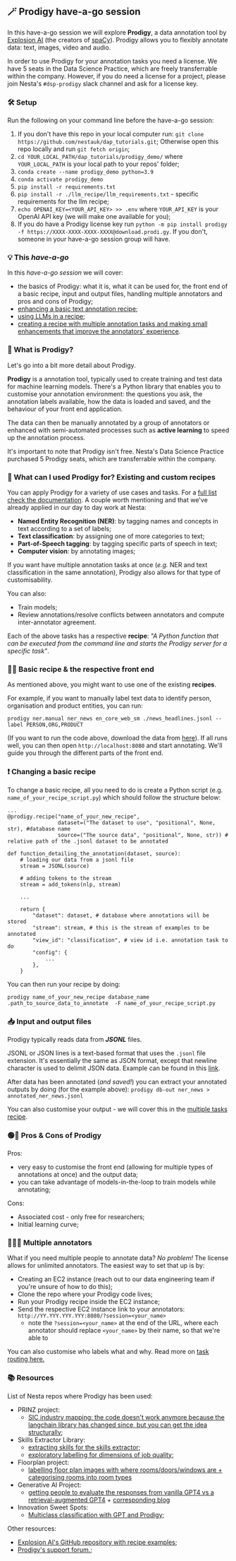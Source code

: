 ## 🪄 Prodigy have-a-go session

In this have-a-go session we will explore **Prodigy**, a data annotation tool by [Explosion AI](https://explosion.ai/) (the creators of [spaCy](https://spacy.io/)). Prodigy allows you to flexibly annotate data: text, images, video and audio.

In order to use Prodigy for your annotation tasks you need a license. We have 5 seats in the Data Science Practice, which are freely transferrable within the company. However, if you do need a license for a project, please join Nesta's `#dsp-prodigy` slack channel and ask for a license key.

### 🛠️ Setup

Run the following on your command line before the have-a-go session:
1. If you don't have this repo in your local computer run: `git clone https://github.com/nestauk/dap_tutorials.git`; Otherwise open this repo locally and run `git fetch origin`;
2. `cd YOUR_LOCAL_PATH/dap_tutorials/prodigy_demo/` where `YOUR_LOCAL_PATH` is your local path to your repos' folder;
2. `conda create --name prodigy_demo python=3.9`
3. `conda activate prodigy_demo`
4. `pip install -r requirements.txt`
5. `pip install -r ./llm_recipe/llm_requirements.txt` - specific requirements for the llm recipe;
6. `echo OPENAI_KEY=<YOUR_API_KEY> >> .env` where `YOUR_API_KEY` is your OpenAI API key (we will make one available for you);
6. If you do have a Prodigy license key run `python -m pip install prodigy -f https://XXXX-XXXX-XXXX-XXXX@download.prodi.gy`. If you don't, someone in your have-a-go session group will have.

### 💡 This *have-a-go*

In this *have-a-go session* we will cover:
- the basics of Prodigy: what it is, what it can be used for, the front end of a basic recipe, input and output files, handling multiple annotators and pros and cons of Prodigy;
- [enhancing a basic text annotation recipe](basic_recipe/);
- [using LLMs in a recipe](llm_recipe/);
- [creating a recipe with multiple annotation tasks and making small enhancements that improve the annotators' experience](multiple_tasks_recipe/).

### 👶 What is Prodigy?

Let's go into a bit more detail about Prodigy. 

**Prodigy** is a annotation tool, typically used to create training and test data for machine learning models. There's a Python library that enables you to customise your annotation environment: the questions you ask, the annotation labels available, how the data is loaded and saved, and the behaviour of your front end application.

The data can then be manually annotated by a group of annotators or enhanced with semi-automated processes such as **active learning** to speed up the annotation process.

It's important to note that Prodigy isn't free. Nesta's Data Science Practice purchased 5 Prodigy seats, which are transferrable within the company.

### 🤔 What can I used Prodigy for? Existing and custom recipes

You can apply Prodigy for a variety of use cases and tasks. For a [full list check the documentation](https://prodi.gy/docs/recipes). A couple worth mentioning and that we've already applied in our day to day work at Nesta:

- **Named Entity Recognition (NER)**: by tagging names and concepts in text according to a set of labels;
- **Text classification**: by assigning one of more categories to text;
- **Part-of-Speech tagging**: by tagging specific parts of speech in text;
- **Computer vision**: by annotating images;

If you want have multiple annotation tasks at once (*e.g.* NER and text classification in the same annotation), Prodigy also allows for that type of customisability.

You can also:
- Train models;
- Review annotations/resolve conflicts between annotators and compute inter-annotator agreement.

Each of the above tasks has a respective **recipe**: *"A Python function that can be executed from the command line and starts the Prodigy server for a specific task"*.

### 🧑‍🍳 Basic recipe & the respective front end

As mentioned above, you might want to use one of the existing **recipes**.

For example, if you want to manually label text data to identify person, organisation and product entities, you can run:

`prodigy ner.manual ner_news en_core_web_sm ./news_headlines.jsonl --label PERSON,ORG,PRODUCT`

(If you want to run the code above, download the data from [here](https://raw.githubusercontent.com/explosion/prodigy-recipes/master/example-datasets/news_headlines.jsonl)).
If all runs well, you can then open `http://localhost:8080` and start annotating. We'll guide you through the different parts of the front end.


### ❗ Changing a basic recipe

To change a basic recipe, all you need to do is create a Python script (e.g. `name_of_your_recipe_script.py`) which should follow the structure below:

```
...
@prodigy.recipe("name_of_your_new_recipe",
                dataset=("The dataset to use", "positional", None, str), #database name
                source=("The source data", "positional", None, str)) # relative path of the .jsonl dataset to be annotated

def function_detailing_the_annotation(dataset, source):
    # loading our data from a jsonl file
    stream = JSONL(source)

    # adding tokens to the stream
    stream = add_tokens(nlp, stream)

    ...

    return {
        "dataset": dataset, # database where annotations will be stored
        "stream": stream, # this is the stream of examples to be annotated
        "view_id": "classification", # view id i.e. annotation task to do
        "config": {
            ...
        },
    }
```

You can then run your recipe by doing:
```
prodigy name_of_your_new_recipe database_name .path_to_source_data_to_annotate  -F name_of_your_recipe_script.py
```

### 📥 Input and output files

Prodigy typically reads data from ***JSONL*** files.

JSONL or JSON lines is a text-based format that uses the `.jsonl` file extension. It's essentially the same as JSON format, except that newline character is used to delimit JSON data.
Example can be found in this [link](https://raw.githubusercontent.com/explosion/prodigy-recipes/master/example-datasets/news_headlines.jsonl).

After data has been annotated (*and saved!*) you can extract your annotated outputs by doing (for the example above):
`prodigy db-out ner_news > annotated_ner_news.jsonl`

You can also customise your output - we will cover this in the [multiple tasks recipe](multiple_tasks_recipe/).

### 🟢🔴 Pros & Cons of Prodigy

Pros:
- very easy to customise the front end (allowing for multiple types of annotations at once) and the output data;
- you can take advantage of models-in-the-loop to train models while annotating;

Cons:
- Associated cost - only free for researchers;
- Initial learning curve;

### 🧑‍🤝‍🧑 Multiple annotators

What if you need multiple people to annotate data? *No problem!* The license allows for unlimited annotators. The easiest way to set that up is by:
- Creating an EC2 instance (reach out to our data engineering team if you're unsure of how to do this);
- Clone the repo where your Prodigy code lives;
- Run your Prodigy recipe inside the EC2 instance;
- Send the respective EC2 instance link to your annotators: `http://YY.YYY.YYY.YYY:8080/?session=<your_name>`
    - note the `?session=<your_name>` at the end of the URL, where each annotator should replace `<your_name>` by their name, so that we're able to 

You can also customise who labels what and why. Read more on [task routing here.](https://explosion.ai/blog/prodigy-2023-updates#task-router) 

### 📚 Resources
List of Nesta repos where Prodigy has been used:
- PRINZ project:
    - [SIC industry mapping: the code doesn't work anymore because the langchain library has changed since, but you can get the idea structurally](https://github.com/nestauk/dap_prinz_green_jobs/tree/dev/dap_prinz_green_jobs/pipeline/green_measures/industries/prodigy);
- Skills Extractor Library:
    - [extracting skills for the skills extractor](https://github.com/nestauk/ojd_daps_skills/tree/dev/ojd_daps_skills/pipeline/skill_ner/prodigy);
    - [exploratory labelling for dimensions of job quality](https://github.com/nestauk/dap_job_quality/tree/dev/dap_job_quality/pipeline/prodigy);
- Floorplan project:
    - [labelling floor plan images with where rooms/doors/windows are + categorising rooms into room types](https://github.com/nestauk/asf_floorplan_interpreter/pull/2)
- Generative AI Project:
    - [getting people to evaluate the responses from vanilla GPT4 vs a retrieval-augmented GPT4](https://github.com/nestauk/discovery_generative_ai/tree/dev/src/genai/parenting_chatbot/prodigy_eval) + [corresponding blog](https://medium.com/discovery-at-nesta/how-to-evaluate-large-language-model-chatbots-experimenting-with-streamlit-and-prodigy-c82db9f7f8d9)
- Innovation Sweet Spots:
    - [Multiclass classification with GPT and Prodigy](https://github.com/nestauk/discovery_child_development/tree/dev/discovery_child_development/pipeline/labelling/taxonomy/prodigy);

Other resources:
- [Explosion AI's GitHub repository with recipe examples](https://github.com/explosion/prodigy-recipes);
- [Prodigy's support forum.](https://support.prodi.gy/);